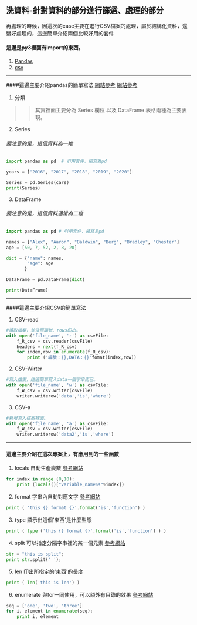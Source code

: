 ## 洗資料-針對資料的部分進行篩選、處理的部分

再處理的時候，因這次的case主要在進行CSV檔案的處理，屬於結構化資料，還蠻好處理的，這邊簡單介紹兩個比較好用的套件

#### 這邊是py3裡面有import的東西。
1. [Pandas](https://pandas.pydata.org)
2. [csv](https://docs.python.org/3/library/csv.html)

-----
####這邊主要介紹pandas的簡單寫法
[網站參考](https://oranwind.org/python-pandas-ji-chu-jiao-xue/)
[網站參考](https://medium.com/@yehjames/%E8%B3%87%E6%96%99%E5%88%86%E6%9E%90-%E6%A9%9F%E5%99%A8%E5%AD%B8%E7%BF%92-%E7%AC%AC2-3%E8%AC%9B-pandas-%E5%9F%BA%E6%9C%ACfunction%E4%BB%8B%E7%B4%B9-series-dataframe-selection-grouping-447a3fa90b60)

1. 分類
>>其實裡面主要分為 Series 欄位 以及 DataFrame 表格兩種為主要表現。

2. Series 
###### 要注意的是，這個資料為一維
``` py
import pandas as pd  # 引用套件，縮寫為pd

years = ["2016", "2017", "2018", "2019", "2020"]

Series = pd.Series(cars)  
print(Series)
``` 

3. DataFrame
###### 要注意的是，這個資料通常為二維
``` py
import pandas as pd # 引用套件，縮寫為pd

names = ["Alex", "Aaron", "Baldwin", "Berg", "Bradley", "Chester"]  
age = [50, 7, 52, 2, 8, 20]

dict = {"name": names,  
        "age": age
       }

DataFrame = pd.DataFrame(dict)

print(DataFrame) 
```


-----
####這邊主要介紹CSV的簡單寫法

1. CSV-read
``` py
#讀取檔案，並依照編號、rows印出。
with open('file_name', 'r') as csvFile:
    f_R_csv = csv.reader(csvFile)
    headers = next(f_R_csv)
    for index,row in enumerate(f_R_csv):
        print ('編號：{},DATA：{}'fomat(index,row))
```

2. CSV-Wirter
``` py
#寫入檔案，這邊簡單寫入data一個字串而已。
with open('file_name', 'w') as csvFile:
    f_W_csv = csv.writer(csvFile)
    writer.writerow('data','is','where')
```

3. CSV-a
``` py
#新增寫入檔案裡面。
with open('file_name', 'a') as csvFile:
    f_W_csv = csv.writer(csvFile)
    writer.writerow('data2','is','where')
```

------
#### 這邊主要介紹在這次專案上，有應用到的一些函數

1. locals 自動生產變數
[參考網站](http://www.runoob.com/python/python-func-locals.html)
``` py
for index in range (0,10):
    print (locals()["variable_name%s"%index])
```

2. format 字串內自動對應文字
[參考網站](http://docspy3zh.readthedocs.io/en/latest/tutorial/inputoutput.html)
``` py
print ( 'this {} format {}'.format('is','function') )
```

3. type 顯示出這個'東西'是什麼型態
``` py
print ( type ('this {} format {}'.format('is','function') ) )
```

4. split 可以指定分隔字串裡的某一個元素
[參考網站](http://www.runoob.com/python/att-string-split.html)
``` py
str = "this is split";
print str.split(' ');
```
5. len 印出所指定的'東西'的長度
``` py
print ( len('this is len') )
```

6. enumerate 與for一同使用，可以額外有目錄的效果
[參考網站](http://www.runoob.com/python/python-func-enumerate.html)
``` py
seq = ['one', 'two', 'three']
for i, element in enumerate(seq):
    print i, element
``` 